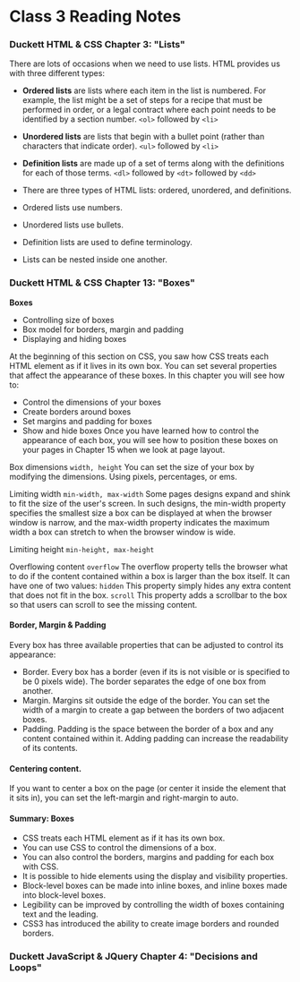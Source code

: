 # Class 3 Reading Notes

### Duckett HTML & CSS Chapter 3: "Lists"

There are lots of occasions when we need to use lists. HTML provides us with three different types:
- **Ordered lists** are lists where each item in the list is numbered. For example, the list might be a set of steps for a recipe that must be performed in order, or a legal contract where each point needs to be identified by a section number. `<ol>` followed by `<li>`
- **Unordered lists** are lists that begin with a bullet point (rather than characters that indicate order). `<ul>` followed by `<li>`
- **Definition lists** are made up of a set of terms along with the definitions for each of those terms. `<dl>` followed by `<dt>` followed by `<dd>`

- There are three types of HTML lists: ordered, unordered, and definitions.
- Ordered lists use numbers.
- Unordered lists use bullets.
- Definition lists are used to define terminology.
- Lists can be nested inside one another.

### Duckett HTML & CSS Chapter 13: "Boxes"

**Boxes**
- Controlling size of boxes
- Box model for borders, margin and padding
- Displaying and hiding boxes

At the beginning of this section on CSS, you saw how CSS treats each HTML element as if it lives in its own box.
You can set several properties that affect the appearance of these boxes. In this chapter you will see how to:
- Control the dimensions of your boxes
- Create borders around boxes
- Set margins and padding for boxes
- Show and hide boxes
Once you have learned how to control the appearance of each box, you will see how to position these boxes on your pages in Chapter 15 when we look at page layout.

Box dimensions `width, height`
You can set the size of your box by modifying the dimensions. Using pixels, percentages, or ems.

Limiting width `min-width, max-width`
Some pages designs expand and shink to fit the size of the user's screen. In such designs, the min-width property specifies the smallest size a box can be displayed at when the browser window is narrow, and the max-width property indicates the maximum width a box can stretch to when the browser window is wide.

Limiting height `min-height, max-height`

Overflowing content `overflow`
The overflow property tells the browser what to do if the content contained within a box is larger than the box itself. It can have one of two values: `hidden` This property simply hides any extra content that does not fit in the box. `scroll` This property adds a scrollbar to the box so that users can scroll to see the missing content.

#### Border, Margin & Padding
Every box has three available properties that can be adjusted to control its appearance:
- Border. Every box has a border (even if its is not visible or is specified to be 0 pixels wide). The border separates the edge of one box from another.
- Margin. Margins sit outside the edge of the border. You can set the width of a margin to create a gap between the borders of two adjacent boxes.
- Padding. Padding is the space between the border of a box and any content contained within it. Adding padding can increase the readability of its contents.

#### Centering content.
If you want to center a box on the page (or center it inside the element that it sits in), you can set the left-margin and right-margin to auto.

#### Summary: Boxes
- CSS treats each HTML element as if it has its own box.
- You can use CSS to control the dimensions of a box.
- You can also control the borders, margins and padding for each box with CSS.
- It is possible to hide elements using the display and visibility properties.
- Block-level boxes can be made into inline boxes, and inline boxes made into block-level boxes.
- Legibility can be improved by controlling the width of boxes containing text and the leading.
- CSS3 has introduced the ability to create image borders and rounded borders.

### Duckett JavaScript & JQuery Chapter 4: "Decisions and Loops"

